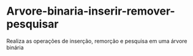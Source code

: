 # Arvore-binaria-inserir-remover-pesquisar
 Realiza as operações de inserção, remorção e pesquisa em uma árvore binária
